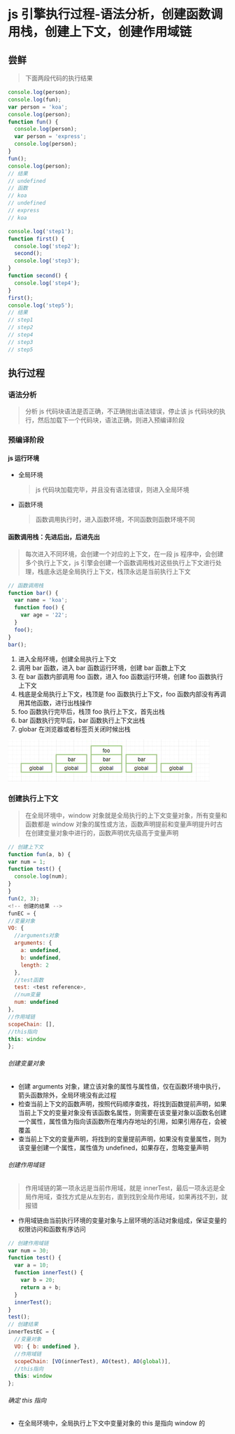 # js 引擎执行过程-语法分析，创建函数调用栈，创建上下文，创建作用域链

## 尝鲜

> 下面两段代码的执行结果

```js
console.log(person);
console.log(fun);
var person = 'koa';
console.log(person);
function fun() {
  console.log(person);
  var person = 'express';
  console.log(person);
}
fun();
console.log(person);
// 结果
// undefined
// 函数
// koa
// undefined
// express
// koa
```

```js
console.log('step1');
function first() {
  console.log('step2');
  second();
  console.log('step3');
}
function second() {
  console.log('step4');
}
first();
console.log('step5');
// 结果
// step1
// step2
// step4
// step3
// step5
```

## 执行过程

### 语法分析

> 分析 js 代码块语法是否正确，不正确抛出语法错误，停止该 js 代码块的执行，然后加载下一个代码块，语法正确，则进入预编译阶段

### 预编译阶段

#### js 运行环境

- 全局环境
  > js 代码块加载完毕，并且没有语法错误，则进入全局环境
- 函数环境
  > 函数调用执行时，进入函数环境，不同函数则函数环境不同

#### 函数调用栈：先进后出，后进先出

> 每次进入不同环境，会创建一个对应的上下文，在一段 js 程序中，会创建多个执行上下文，js 引擎会创建一个函数调用栈对这些执行上下文进行处理，栈底永远是全局执行上下文，栈顶永远是当前执行上下文

```js
// 函数调用栈
function bar() {
  var name = 'koa';
  function foo() {
    var age = '22';
  }
  foo();
}
bar();
```

1. 进入全局环境，创建全局执行上下文
2. 调用 bar 函数，进入 bar 函数运行环境，创建 bar 函数上下文
3. 在 bar 函数内部调用 foo 函数，进入 foo 函数运行环境，创建 foo 函数执行上下文
4. 栈底是全局执行上下文，栈顶是 foo 函数执行上下文，foo 函数内部没有再调用其他函数，进行出栈操作
5. foo 函数执行完毕后，栈顶 foo 执行上下文，首先出栈
6. bar 函数执行完毕后，bar 函数执行上下文出栈
7. globar 在浏览器或者标签页关闭时候出栈

![函数调用栈](https://github.com/dirkhe1051931999/hjBlog/blob/master/blog-JavaScript/screenshot/stack.jpg)

### 创建执行上下文

> 在全局环境中，window 对象就是全局执行的上下文变量对象，所有变量和函数都是 window 对象的属性或方法，函数声明提前和变量声明提升时古在创建变量对象中进行的，函数声明优先级高于变量声明

```js
// 创建上下文
function fun(a, b) {
var num = 1;
function test() {
  console.log(num);
}
}
fun(2, 3);
<!-- 创建的结果 -->
funEC = {
//变量对象
VO: {
  //arguments对象
  arguments: {
    a: undefined,
    b: undefined,
    length: 2
  },
  //test函数
  test: <test reference>,
  //num变量
  num: undefined
},
//作用域链
scopeChain: [],
//this指向
this: window
};
```

###### 创建变量对象

- 创建 arguments 对象，建立该对象的属性与属性值，仅在函数环境中执行，箭头函数除外，全局环境没有此过程
- 检查当前上下文的函数声明，按照代码顺序查找，将找到函数提前声明，如果当前上下文的变量对象没有该函数名属性，则需要在该变量对象以函数名创建一个属性，属性值为指向该函数所在堆内存地址的引用，如果引用存在，会被覆盖
- 查当前上下文的变量声明，将找到的变量提前声明，如果没有变量属性，则为该变量创建一个属性，属性值为 undefined，如果存在，忽略变量声明

###### 创建作用域链

> 作用域链的第一项永远是当前作用域，就是 innerTest，最后一项永远是全局作用域，查找方式是从左到右，直到找到全局作用域，如果再找不到，就报错

- 作用域链由当前执行环境的变量对象与上层环境的活动对象组成，保证变量的权限访问和函数有序访问

```js
// 创建作用域链
var num = 30;
function test() {
  var a = 10;
  function innerTest() {
    var b = 20;
    return a + b;
  }
  innerTest();
}
test();
// 创建结果
innerTestEC = {
  //变量对象
  VO: { b: undefined },
  //作用域链
  scopeChain: [VO(innerTest), AO(test), AO(global)],
  //this指向
  this: window
};
```

###### 确定 this 指向

- 在全局环境中，全局执行上下文中变量对象的 this 是指向 window 的
